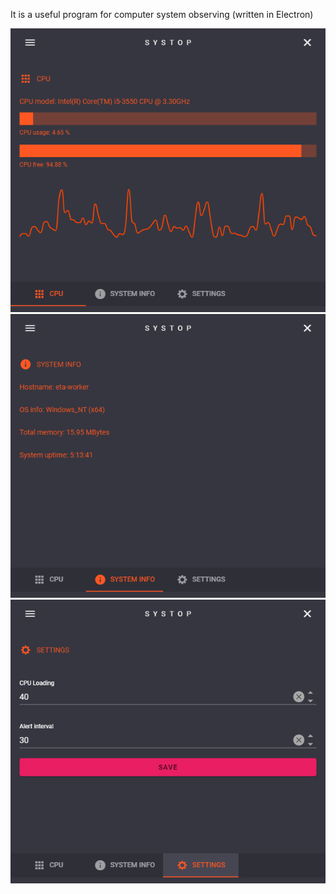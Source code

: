 It is a useful program for computer system observing (written in Electron)

![Alt text](assets/screen-1.png?raw=true)
![Alt text](assets/screen-2.png?raw=true)
![Alt text](assets/screen-3.png?raw=true)
